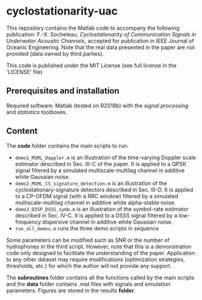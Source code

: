 # cyclostationarity-uac

This repository contains the Matlab code to accompany the following publication:
F.-X. Socheleau, *Cyclostationarity of Communication Signals in Underwater Acoustic Channels*,  accepted for publication in IEEE Journal of Oceanic Engineering. Note that the real data presented in the paper are not provided (data owned by third parties).

This code is published under the MIT License (see full license in the 'LICENSE' file)

## Prerequisites and installation
Required software: Matlab (tested on R2018b) with the *signal processing* and *statistics* toolboxes.

## Content
The __code__ folder contains the main scripts to run:
- ``demo1_MSML_Doppler.m`` is an illustration of the time-varying Doppler scale estimator described in Sec. III-C of the paper. It is applied to a QPSK signal filtered by a simulated multiscale-multilag channel in additive white Gaussian noise.
- ``demo2_MSML_CS_signature_detection.m`` is an illustration of the cyclostationary-signature detectors described in Sec. III-D. It is applied to a CP-OFDM signal (with a RRC window) filtered by a simulated multiscale-multilag channel in additive white alpha-stable noise.
- ``demo3_DISP_DSSS_symb.m`` is an illustration of the symbol-rate estimator described in Sec. IV-C. It is applied to a DSSS signal filtered by a low-frequency dispersive channel in additive white Gaussian noise.
- ``run_all_demos.m`` runs the three demo scripts in sequence

Some parameters can be modified such as SNR or the number of hydrophones in the third script. However, note that this is a demonstration code only designed to facilitate the understanding of the paper. Application to any other dataset may require modifications (optimization strategies, thresholds, etc.) for which the author will not provide any support.

The __subroutines__ folder contains all the functions called by the main scripts and the __data__ folder contains .mat files with signals and simulation parameters. Figures are stored in the results __folder__.
